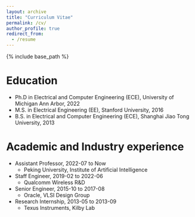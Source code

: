 ```yaml
---
layout: archive
title: "Curriculum Vitae"
permalink: /cv/
author_profile: true
redirect_from:
  - /resume
---
```


{% include base_path %}

Education
======
* Ph.D in Electrical and Computer Engineering (ECE), University of Michigan Ann Arbor, 2022
* M.S. in Electrical Engineering (EE), Stanford University, 2016
* B.S. in Electrical and Computer Engineering (ECE), Shanghai Jiao Tong University, 2013

Academic and Industry experience
======
* Assistant Professor, 2022-07 to Now
  * Peking University, Institute of Artificial Intelligence
* Staff Engineer, 2019-02 to 2022-06
  * Qualcomm Wireless R&D
* Senior Engineer, 2015-10 to 2017-08
  * Oracle, VLSI Design Group
* Research Internship, 2013-05 to 2013-09
  * Texus Instruments, Kilby Lab
